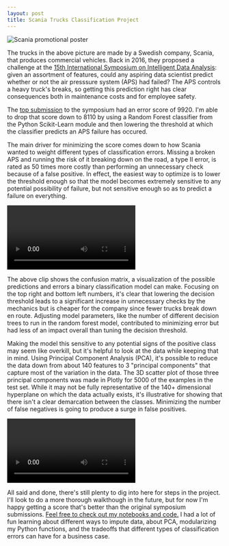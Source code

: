 ```yaml
---
layout: post
title: Scania Trucks Classification Project
---
```


![Scania promotional poster]({{site.url}}/images/metis_03_Scania/scania_background.jpg)

The trucks in the above picture are made by a Swedish company, Scania, that produces commercial vehicles.
Back in 2016, they proposed a challenge at the [15th International Symposium on Intelligent Data Analysis](http://ida2016.blogs.dsv.su.se/):
given an assortment of features, could any aspiring data scientist predict whether or not the 
air presssure system (APS) had failed? The APS controls a heavy truck's breaks, so getting this
prediction right has clear consequences both in maintenance costs and for employee safety.

The [top submission](https://www.kaggle.com/uciml/aps-failure-at-scania-trucks-data-set#aps_failure_description.txt) 
to the symposium had an error score of 9920. I'm able to drop that score down to 8110 by using a Random Forest 
classifier from the Python Scikit-Learn module and then lowering the threshold at which the classifier predicts
an APS failure has occured.  

The main driver for minimizing the score comes down to how Scania wanted to weight different types of classification errors.
Missing a broken APS and running the risk of it breaking down on the road, a type II error, is rated as 50 times more
costly than performing an unnecessary check because of a false positive.
In effect, the easiest way to optimize is to lower the threshold enough so that the model becomes extremely 
sensitive to any potential possibility of failure, but not sensitive enough so as to predict a failure on everything.

![Dynamic Confusion Matrix]({{site.url}}/images/metis_03_Scania/confusion_threshold_animation.mov)

The above clip shows the confusion matrix, a visualization of the possible predictions and errors a binary 
classification model can make.
Focusing on the top right and bottom left numbers, it's clear that lowering the decision threshold leads to a 
significant increase in unnecessary checks by the mechanics but is cheaper for the company since fewer trucks
break down en route.
Adjusting model parameters, like the number of different decision trees to run in the random forest model, 
contributed to minimizing error but had less of an impact overall than tuning the decision threshold.

Making the model this sensitive to any potential signs of the positive class may seem like overkill, but it's 
helpful to look at the data while keeping that in mind. 
Using Principal Component Analysis (PCA), it's possible to reduce the data down from about 140 features to 3 
"principal components" that capture most of the variation in the data. 
The 3D scatter plot of those three principal components was made in Plotly for 5000 of the examples in the test set. 
While it may not be fully representative of the 140+ dimensional hyperplane on which the data actually exists, 
it's illustrative for showing that there isn't a clear demarcation between the classes. 
Minimizing the number of false negatives is going to produce a surge in false positives.  

![PCA Data Visualization]({{site.url}}/images/metis_03_Scania/3_D_data_vis.mov)

All said and done, there's still plenty to dig into here for steps in the project. 
I'll look to do a more thorough walkthough in the future, but for now I'm happy getting a score that's better 
than the original symposium submissions. 
[Feel free to check out my notebooks and code.](https://github.com/adamsxs/metis_project_03)
I had a lot of fun learning about
different ways to impute data, about PCA, modularizing my Python functions, and the tradeoffs that different types 
of classification errors can have for a business case. 

